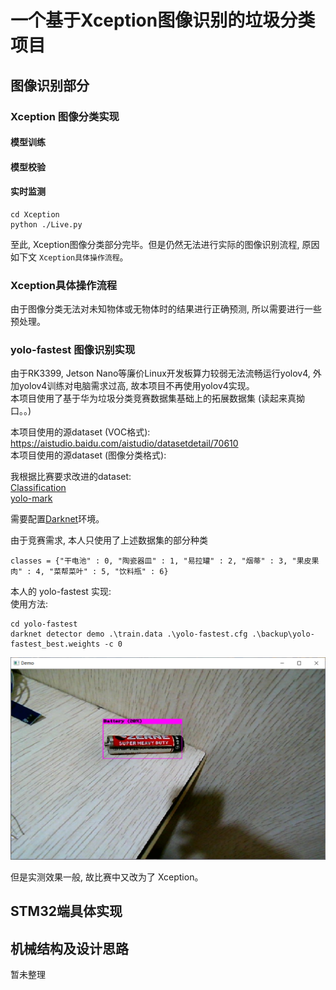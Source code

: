 # 一个基于Xception图像识别的垃圾分类项目

## 图像识别部分
### Xception 图像分类实现
#### 模型训练

#### 模型校验

#### 实时监测
```
cd Xception
python ./Live.py
```
至此, Xception图像分类部分完毕。但是仍然无法进行实际的图像识别流程, 原因如下文 `Xception具体操作流程`。

### Xception具体操作流程
由于图像分类无法对未知物体或无物体时的结果进行正确预测, 所以需要进行一些预处理。



### yolo-fastest 图像识别实现
由于RK3399, Jetson Nano等廉价Linux开发板算力较弱无法流畅运行yolov4, 外加yolov4训练对电脑需求过高, 故本项目不再使用yolov4实现。  
本项目使用了基于华为垃圾分类竞赛数据集基础上的拓展数据集 (读起来真拗口。。)  

本项目使用的源dataset (VOC格式): https://aistudio.baidu.com/aistudio/datasetdetail/70610  
本项目使用的源dataset (图像分类格式): 

我根据比赛要求改进的dataset:  
[Classification](./dataset/Classification)  
[yolo-mark](./dataset/yolo-mark)

需要配置[Darknet](https://github.com/AlexeyAB/darknet)环境。  

由于竞赛需求, 本人只使用了上述数据集的部分种类  
```
classes = {"干电池" : 0, "陶瓷器皿" : 1, "易拉罐" : 2, "烟蒂" : 3, "果皮果肉" : 4, "菜帮菜叶" : 5, "饮料瓶" : 6}
```

本人的 yolo-fastest 实现:  
使用方法:  
```
cd yolo-fastest
darknet detector demo .\train.data .\yolo-fastest.cfg .\backup\yolo-fastest_best.weights -c 0
```
![](./yolo-fastest/test.png)

但是实测效果一般, 故比赛中又改为了 Xception。

## STM32端具体实现

## 机械结构及设计思路
暂未整理
